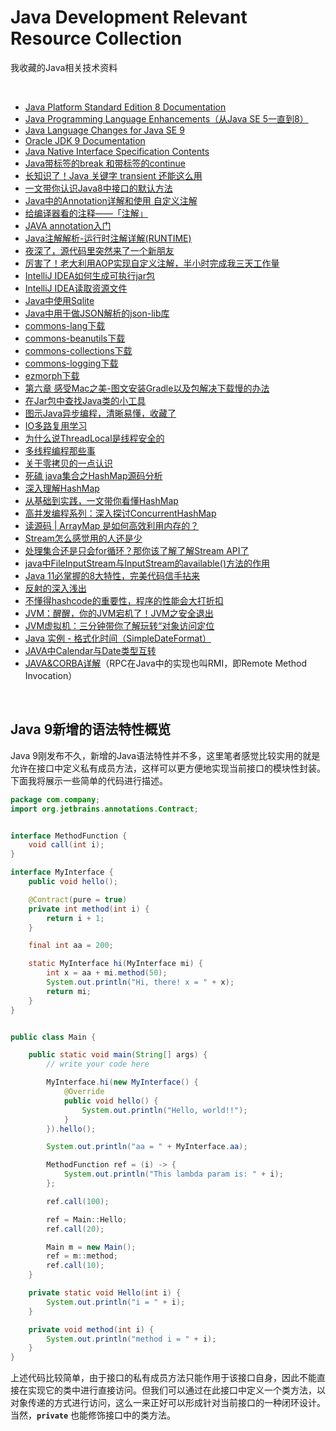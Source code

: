 # Java Development Relevant Resource Collection
我收藏的Java相关技术资料

<br />

- [Java Platform Standard Edition 8 Documentation](https://docs.oracle.com/javase/8/docs/index.html)
- [Java Programming Language Enhancements（从Java SE 5一直到8）](https://docs.oracle.com/javase/8/docs/technotes/guides/language/enhancements.html#javase8)
- [Java Language Changes for Java SE 9](https://docs.oracle.com/javase/9/language/toc.htm#JSLAN-GUID-B06D7006-D9F4-42F8-AD21-BF861747EDCF)
- [Oracle JDK 9 Documentation](https://docs.oracle.com/javase/9/)
- [Java Native Interface Specification Contents](https://docs.oracle.com/javase/9/docs/specs/jni/index.html)
- [Java带标签的break 和带标签的continue](https://www.cnblogs.com/woaixingxing/p/6394952.html)
- [长知识了！Java 关键字 transient 还能这么用](https://www.toutiao.com/i6940997239938548228/)
- [一文带你认识Java8中接口的默认方法](https://www.cnblogs.com/sum-41/p/10878807.html)
- [Java中的Annotation详解和使用 自定义注解](http://blog.csdn.net/tabactivity/article/details/30493641)
- [给编译器看的注释——「注解」](https://www.toutiao.com/i6973546997924037127/)
- [JAVA annotation入门](http://blog.csdn.net/hbcui1984/article/details/4735487)
- [Java注解解析-运行时注解详解(RUNTIME)](https://blog.csdn.net/jsonChumpKlutz/article/details/81747839)
- [夜深了，源代码里突然来了一个新朋友](https://www.toutiao.com/i6911858070146515464/)
- [厉害了！老大利用AOP实现自定义注解，半小时完成我三天工作量](https://blog.csdn.net/u011277123/article/details/104728630)
- [IntelliJ IDEA如何生成可执行jar包](https://jingyan.baidu.com/article/c275f6ba0bbb65e33d7567cb.html)
- [IntelliJ IDEA读取资源文件](https://blog.csdn.net/yanwushu/article/details/43764303)
- [Java中使用Sqlite](https://bitbucket.org/xerial/sqlite-jdbc)
- [Java中用于做JSON解析的json-lib库](http://json-lib.sourceforge.net)
- [commons-lang下载](http://commons.apache.org/proper/commons-lang/index.html)
- [commons-beanutils下载](http://commons.apache.org/proper/commons-beanutils/)
- [commons-collections下载](http://commons.apache.org/proper/commons-collections/)
- [commons-logging下载](https://commons.apache.org/proper/commons-logging/)
- [ezmorph下载](http://ezmorph.sourceforge.net)
- [第六章 感受Mac之美-图文安装Gradle以及包解决下载慢的办法](https://www.toutiao.com/a6812509372137079299/)
- [在Jar包中查找Java类的小工具](https://blog.csdn.net/kongxx/article/details/85753286)
- [图示Java异步编程，清晰易懂，收藏了](https://www.toutiao.com/i6678498547207242253/)
- [IO多路复用学习](https://www.toutiao.com/i6801646973322691085/)
- [为什么说ThreadLocal是线程安全的](https://www.toutiao.com/a6742843066614284807/)
- [多线程编程那些事](https://www.toutiao.com/i6904660632952439310/)
- [关于零拷贝的一点认识](https://www.toutiao.com/a6680353701208523272)
- [死磕 java集合之HashMap源码分析](https://www.toutiao.com/a6688257890353938947)
- [深入理解HashMap](https://www.toutiao.com/a6802089727966052867/)
- [从基础到实践，一文带你看懂HashMap](https://www.toutiao.com/i6875580417248854536/)
- [高并发编程系列：深入探讨ConcurrentHashMap](https://www.toutiao.com/a6680034750784078347/)
- [读源码 | ArrayMap 是如何高效利用内存的？](https://juejin.im/post/6875152386260910087)
- [Stream怎么感觉用的人还是少](https://www.toutiao.com/a6700346920361001483)
- [处理集合还是只会for循环？那你该了解了解Stream API了](https://www.toutiao.com/a6699360552717648388/)
- [java中FileInputStream与InputStream的available()方法的作用](https://blog.csdn.net/weixin_39851884/article/details/78609466)
- [Java 11必掌握的8大特性，完美代码信手拈来](https://www.toutiao.com/a6719656856689574407)
- [反射的深入浅出](https://www.toutiao.com/a6723009453613924872)
- [不懂得hashcode的重要性，程序的性能会大打折扣](https://www.toutiao.com/a6759004326334562823/)
- [JVM：醒醒，你的JVM宕机了！JVM之安全退出](https://www.toutiao.com/a6815757669639389699/)
- [JVM虚拟机：三分钟带你了解玩转“对象访问定位](https://www.toutiao.com/i6807333400010031628/)
- [Java 实例 - 格式化时间（SimpleDateFormat）](https://www.runoob.com/java/date-time-am-pm.html)
- [JAVA中Calendar与Date类型互转](https://blog.csdn.net/fz13768884254/article/details/82422752)
- [JAVA&CORBA详解](https://blog.csdn.net/zacklin/article/details/8207673)（RPC在Java中的实现也叫RMI，即Remote Method Invocation）

<br />

## Java 9新增的语法特性概览

Java 9刚发布不久，新增的Java语法特性并不多，这里笔者感觉比较实用的就是允许在接口中定义私有成员方法，这样可以更方便地实现当前接口的模块性封装。下面我将展示一些简单的代码进行描述。

```java
package com.company;
import org.jetbrains.annotations.Contract;


interface MethodFunction {
    void call(int i);
}

interface MyInterface {
    public void hello();

    @Contract(pure = true)
    private int method(int i) {
        return i + 1;
    }

    final int aa = 200;

    static MyInterface hi(MyInterface mi) {
        int x = aa + mi.method(50);
        System.out.println("Hi, there! x = " + x);
        return mi;
    }
}


public class Main {

    public static void main(String[] args) {
        // write your code here

        MyInterface.hi(new MyInterface() {
            @Override
            public void hello() {
                System.out.println("Hello, world!!");
            }
        }).hello();

        System.out.println("aa = " + MyInterface.aa);

        MethodFunction ref = (i) -> {
            System.out.println("This lambda param is: " + i);
        };

        ref.call(100);

        ref = Main::Hello;
        ref.call(20);

        Main m = new Main();
        ref = m::method;
        ref.call(10);
    }

    private static void Hello(int i) {
        System.out.println("i = " + i);
    }

    private void method(int i) {
        System.out.println("method i = " + i);
    }
}

```

上述代码比较简单，由于接口的私有成员方法只能作用于该接口自身，因此不能直接在实现它的类中进行直接访问。但我们可以通过在此接口中定义一个类方法，以对象传递的方式进行访问，这么一来正好可以形成针对当前接口的一种闭环设计。当然，**`private`** 也能修饰接口中的类方法。


